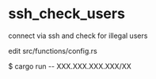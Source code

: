 # ssh_check_users
connect via ssh and check for illegal users

edit src/functions/config.rs

$ cargo run -- XXX.XXX.XXX.XXX/XX
